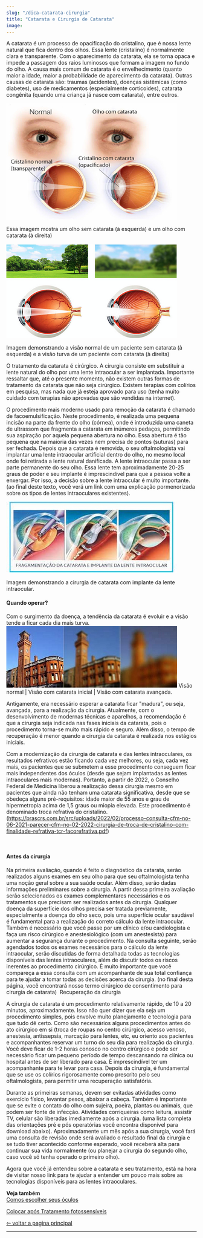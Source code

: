 ```yaml
---
slug: "/dica-catarata-cirurgia"
title: "Catarata e Cirurgia de Catarata"
image: 
---
```


A catarata é um processo de opacificação do cristalino, que é nossa lente natural que fica dentro dos olhos. Essa lente (cristalino) é normalmente clara e transparente. Com o aparecimento da catarata, ela se torna opaca e impede a passagem dos raios luminosos que formam a imagem no fundo do olho. 
A causa mais comum de catarata é o envelhecimento (quanto maior a idade, maior a probabilidade de aparecimento da catarata). Outras causas de catarata são: traumas (acidentes), doenças sistêmicas (como diabetes), uso de medicamentos (especialmente corticoides), catarata congênita (quando uma criança já nasce com catarata), entre outros. 

![](../../src/images/olho-catarata.png)

Essa imagem mostra um olho sem catarata (à esquerda) e um olho com catarata (à direita)  

​![](../../src/images/olho-catarata3.png)

Imagem demonstrando a visão normal de um paciente sem catarata (à esquerda) e a visão turva de um paciente com catarata (à direita)

O tratamento da catarata é cirúrgico. A cirurgia consiste em substituir a lente natural do olho por uma lente intraocular a ser implantada. 
 Importante ressaltar que, até o presente momento, não existem outras formas de tratamento da catarata que não seja cirúrgico. Existem terapias com colírios em pesquisa, mas nada que já esteja aprovado para uso (tenha muito cuidado com terapias não aprovadas que são vendidas na internet). 

O procedimento mais moderno usado para remoção da catarata é chamado de facoemulsificação. Neste procedimento, é realizada uma pequena incisão na parte da frente do olho (córnea), onde é introduzida uma caneta de ultrassom que fragmenta a catarata em inúmeros pedaços, permitindo sua aspiração por aquela pequena abertura no olho. Essa abertura é tão pequena que na maioria das vezes nem precisa de pontos (suturas) para ser fechada.
Depois que a catarata é removida, o seu oftalmologista vai implantar uma lente intraocular artificial dentro do olho, no mesmo local onde foi retirada a lente natural danificada. A lente intraocular passa a ser parte permanente do seu olho. Essa lente tem aproximadamente 20-25 graus de poder e seu implante é imprescindível para que a pessoa volte a enxergar. Por isso, a decisão sobre a lente intraocular é muito importante. 
(ao final deste texto, você verá um link com uma explicação pormenorizada sobre os tipos de lentes intraoculares existentes). 

​![](../../src/images/olho-catarata4.jpg)

Imagem demonstrando a cirurgia de catarata com implante da lente intraocular.
​
#### Quando operar?  
Com o surgimento da doença, a tendência da catarata é evoluir e a visão tende a ficar cada dia mais turva.
​![](../../src/images/olho-catarata5.jpg)
Visão normal | Visão com catarata inicial | Visão com catarata avançada.

Antigamente, era necessário esperar a catarata ficar "madura", ou seja, avançada, para a realização da cirurgia. Atualmente, com o desenvolvimento de modernas técnicas e aparelhos, a recomendação é que a cirurgia seja indicada nas fases iniciais da catarata, pois o procedimento torna-se muito mais rápido e seguro. Além disso, o tempo de recuperação é menor quando a cirurgia da catarata é realizada nos estágios iniciais. 

Com a modernização da cirurgia de catarata e das lentes intraoculares, os resultados refrativos estão ficando cada vez melhores, ou seja, cada vez mais, os pacientes que se submetem a esse procedimento conseguem ficar mais independentes dos óculos (desde que sejam implantadas as lentes intraoculares mais modernas). Portanto, a partir de 2022, o Conselho Federal de Medicina liberou a realização dessa cirurgia mesmo em pacientes que ainda não tenham uma catarata significativa, desde que se obedeça alguns pré-requisitos: idade maior de 55 anos e grau de hipermetropia acima de 1,5 graus ou miopia elevada. Este procedimento é denominado troca refrativa do cristalino. (https://brascrs.com.br/src/uploads/2022/02/processo-consulta-cfm-no-06-2021-parecer-cfm-no-02-2022-cirurgia-de-troca-de-cristalino-com-finalidade-refrativa-tcr-facorefrativa.pdf)

 
#### Antes da cirurgia 
Na primeira avaliação, quando é feito o diagnóstico da catarata, serão realizados alguns exames em seu olho para que seu oftalmologista tenha uma noção geral sobre a sua saúde ocular. Além disso, serão dadas informações preliminares sobre a cirurgia.
A partir dessa primeira avaliação serão selecionados os exames complementares necessários e os tratamentos que precisam ser realizados antes da cirurgia. Qualquer doença da superfície dos olhos precisa ser tratada previamente, especialmente a doença do olho seco, pois uma superfície ocular saudável é fundamental para a realização do correto cálculo da lente intraocular. 
Também é necessário que você passe por um clínico e/ou cardiologista e faça um risco cirúrgico e anestesiológico (com um anestesista) para aumentar a segurança durante o procedimento.
Na consulta seguinte, serão agendados todos os exames necessários para o cálculo da lente intraocular, serão discutidas de forma detalhada todas as tecnologias disponíveis das lentes intraoculares, além de discutir todos os riscos inerentes ao procedimento cirúrgico. É muito importante que você compareça a essa consulta com um acompanhante de sua total confiança para te ajudar a tomar todas as decisões acerca da cirurgia.
(no final desta página, você encontrará nosso termo cirúrgico de consentimento para cirurgia de catarata)
​
Recuperação da cirurgia

A cirurgia de catarata é um procedimento relativamente rápido, de 10 a 20 minutos, aproximadamente. Isso não quer dizer que ela seja um procedimento simples, pois envolve muito planejamento e tecnologia para que tudo dê certo. Como são necessários alguns procedimentos antes do ato cirúrgico em si (troca de roupas no centro cirúrgico, acesso venoso, anestesia, antissepsia, marcação para lentes, etc, eu oriento aos pacientes e acompanhantes reservar um turno do seu dia para realização da cirurgia. 
Você deve ficar de 1-2 horas conosco no centro cirúrgico e pode ser necessário ficar um pequeno período de tempo descansando na clínica ou hospital antes de ser liberado para casa. É imprescindível ter um acompanhante para te levar para casa.
Depois da cirurgia, é fundamental que se use os colírios rigorosamente como prescrito pelo seu oftalmologista, para permitir uma recuperação satisfatória.

Durante as primeiras semanas, devem ser evitadas atividades como exercício físico, levantar pesos, abaixar a cabeça. Também é importante que se evite o contato do olho com sujeira, poeira, plantas ou animais, que podem ser fonte de infecção. Atividades corriqueiras como leitura, assistir TV, celular são liberadas imediamente após a cirurgia. 
(uma lista completa das orientações pré e pós operatórias você encontra disponível para download abaixo). 
Aproximadamente um mês após a sua cirurgia, você fará uma consulta de revisão onde será avaliado o resultado final da cirurgia e se tudo tiver acontecido conforme esperado, você receberá alta para continuar sua vida normalmente (ou planejar a cirurgia do segundo olho, caso você só tenha operado o primeiro olho).

Agora que você já entendeu sobre a catarata e seu tratamento, está na hora de visitar nosso link para te ajudar a entender um pouco mais sobre as tecnologias disponíveis para as lentes intraoculares. 






**Veja também**  
 [Comos escolher seus óculos](/dica-oculos)   
 
[Colocar após Tratamento fotossensíveis](/dica-folder-lente)

 [⇦ voltar a pagina principal](/)

 ---------------------------------------------------------------------------------------------------